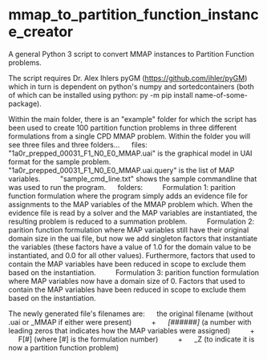 # mmap_to_partition_function_instance_creator

 A general Python 3 script to convert MMAP instances to Partition Function problems.
 
The script requires Dr. Alex Ihlers pyGM (https://github.com/ihler/pyGM) which in turn is dependent on python's numpy and sortedcontainers (both of which can be installed using python:  py -m pip install name-of-some-package).

Within the main folder, there is an "example" folder for which the script has been used to create 100 partition function problems in three different formulations from a single CPD MMAP problem.  Within the folder you will see three files and three folders...
&nbsp;&nbsp;&nbsp;&nbsp;	files:
&nbsp;&nbsp;&nbsp;&nbsp;&nbsp;&nbsp;&nbsp;&nbsp;		"1a0r_prepped_00031_F1_N0_E0_MMAP.uai" is the graphical model in UAI format for the sample problem.
&nbsp;&nbsp;&nbsp;&nbsp;&nbsp;&nbsp;&nbsp;&nbsp;		"1a0r_prepped_00031_F1_N0_E0_MMAP.uai.query" is the list of MAP variables.
&nbsp;&nbsp;&nbsp;&nbsp;&nbsp;&nbsp;&nbsp;&nbsp;		"sample_cmd_line.txt" shows the sample commandline that was used to run the program.
&nbsp;&nbsp;&nbsp;&nbsp;	folders:
&nbsp;&nbsp;&nbsp;&nbsp;&nbsp;&nbsp;&nbsp;&nbsp;		Formulation 1: parition function formulation where the program simply adds an evidence file for assignments to the MAP variables of the MMAP problem which.  When the evidence file is read by a solver and the MAP variables are instantiated, the resulting problem is reduced to a summation problem.
&nbsp;&nbsp;&nbsp;&nbsp;&nbsp;&nbsp;&nbsp;&nbsp;		Formulation 2: parition function formulation where MAP variables still have their original domain size in the uai file, but now we add singleton factors that instantiate the variables (these factors have a value of 1.0 for the domain value to be instantiated, and 0.0 for all other values).  Furthermore, factors that used to contain the MAP variables have been reduced in scope to exclude them based on the instantiation.
&nbsp;&nbsp;&nbsp;&nbsp;&nbsp;&nbsp;&nbsp;&nbsp;		Formulation 3: parition function formulation where MAP variables now have a domain size of 0.  Factors that used to contain the MAP variables have been reduced in scope to exclude them based on the instantiation.

The newly generated file's filenames are: 
&nbsp;&nbsp;&nbsp;&nbsp;	the original filename (without .uai or _MMAP if either were present) 
&nbsp;&nbsp;&nbsp;&nbsp;&nbsp;&nbsp;&nbsp;&nbsp;		+ 
&nbsp;&nbsp;&nbsp;&nbsp;	_[######]_ (a number with leading zeros that indicates how the MAP variables were assigned)
&nbsp;&nbsp;&nbsp;&nbsp;&nbsp;&nbsp;&nbsp;&nbsp;		+ 
&nbsp;&nbsp;&nbsp;&nbsp;	F[#] (where [#] is the formulation number) 
&nbsp;&nbsp;&nbsp;&nbsp;&nbsp;&nbsp;&nbsp;&nbsp;		+ 
&nbsp;&nbsp;&nbsp;&nbsp;	_Z (to indicate it is now a partition function problem)
